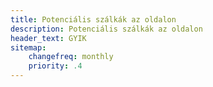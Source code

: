 ```yaml
---
title: Potenciális szálkák az oldalon
description: Potenciális szálkák az oldalon
header_text: GYIK
sitemap:
    changefreq: monthly
    priority: .4
---
```

